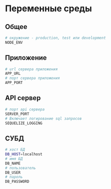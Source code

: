 # Переменные среды

## Общее  
```sh
# окружение - production, test или development
NODE_ENV  
```

## Приложение
```sh
# url сервера приложения 
APP_URL
# порт сервера приложения
APP_PORT
```

## API сервер
```sh
# порт api сервера
SERVER_PORT
# Включает логирование sql запросов
SEQUELIZE_LOGGING  
```

## СУБД
```sh
# хост БД
DB_HOST=localhost
# имя БД
DB_NAME
# пользователь
DB_USER
# пароль
DB_PASSWORD
```
